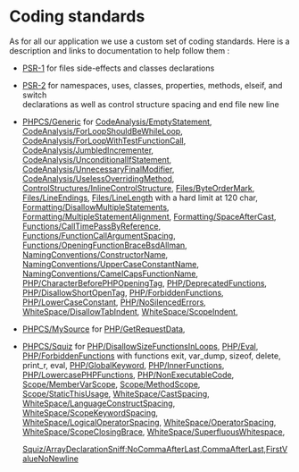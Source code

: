 Coding standards
================

As for all our application we use a custom set of coding standards.
Here is a description and links to documentation to help follow them :
- [PSR-1](https://www.php-fig.org/psr/psr-1/) for files side-effects and classes declarations 

- [PSR-2](https://www.php-fig.org/psr/psr-2/) for namespaces, uses, classes, properties, methods, elseif, and switch  
  declarations as well as control structure spacing and end file new line

- [PHPCS/Generic](https://github.com/squizlabs/PHP_CodeSniffer/tree/master/src/Standards/Generic/Docs) for 
  [CodeAnalysis/EmptyStatement](https://github.com/squizlabs/PHP_CodeSniffer/blob/master/src/Standards/Generic/Docs/CodeAnalysis/EmptyStatementStandard.xml),
  [CodeAnalysis/ForLoopShouldBeWhileLoop](https://github.com/squizlabs/PHP_CodeSniffer/blob/master/src/Standards/Generic/Docs/CodeAnalysis/ForLoopShouldBeWhileLoopStandard.xml),
  [CodeAnalysis/ForLoopWithTestFunctionCall](https://github.com/squizlabs/PHP_CodeSniffer/blob/master/src/Standards/Generic/Docs/CodeAnalysis/ForLoopWithTestFunctionCallStandard.xml),
  [CodeAnalysis/JumbledIncrementer](https://github.com/squizlabs/PHP_CodeSniffer/blob/master/src/Standards/Generic/Docs/CodeAnalysis/JumbledIncrementerStandard.xml),
  [CodeAnalysis/UnconditionalIfStatement](https://github.com/squizlabs/PHP_CodeSniffer/blob/master/src/Standards/Generic/Docs/CodeAnalysis/UnconditionalIfStatementStandard.xml),
  [CodeAnalysis/UnnecessaryFinalModifier](https://github.com/squizlabs/PHP_CodeSniffer/blob/master/src/Standards/Generic/Docs/CodeAnalysis/UnnecessaryFinalModifierStandard.xml),
  [CodeAnalysis/UselessOverridingMethod](https://github.com/squizlabs/PHP_CodeSniffer/blob/master/src/Standards/Generic/Docs/CodeAnalysis/UselessOverridingMethodStandard.xml),
  [ControlStructures/InlineControlStructure](https://github.com/squizlabs/PHP_CodeSniffer/blob/master/src/Standards/Generic/Docs/ControlStructures/InlineControlStructureStandard.xml),
  [Files/ByteOrderMark](https://github.com/squizlabs/PHP_CodeSniffer/blob/master/src/Standards/Generic/Docs/Files/ByteOrderMarkStandard.xml),
  [Files/LineEndings](https://github.com/squizlabs/PHP_CodeSniffer/blob/master/src/Standards/Generic/Docs/Files/LineEndingsStandard.xml),
  [Files/LineLength](https://github.com/squizlabs/PHP_CodeSniffer/blob/master/src/Standards/Generic/Docs/Files/LineLengthStandard.xml) with a hard limit at 120 char,
  [Formatting/DisallowMultipleStatements](https://github.com/squizlabs/PHP_CodeSniffer/blob/master/src/Standards/Generic/Docs/Formatting/DisallowMultipleStatementsStandard.xml),
  [Formatting/MultipleStatementAlignment](https://github.com/squizlabs/PHP_CodeSniffer/blob/master/src/Standards/Generic/Docs/Formatting/MultipleStatementAlignmentStandard.xml),
  [Formatting/SpaceAfterCast](https://github.com/squizlabs/PHP_CodeSniffer/blob/master/src/Standards/Generic/Docs/Formatting/SpaceAfterCastStandard.xml),
  [Functions/CallTimePassByReference](https://github.com/squizlabs/PHP_CodeSniffer/blob/master/src/Standards/Generic/Docs/Functions/CallTimePassByReferenceStandard.xml),
  [Functions/FunctionCallArgumentSpacing](https://github.com/squizlabs/PHP_CodeSniffer/blob/master/src/Standards/Generic/Docs/Functions/FunctionCallArgumentSpacingStandard.xml),
  [Functions/OpeningFunctionBraceBsdAllman](https://github.com/squizlabs/PHP_CodeSniffer/blob/master/src/Standards/Generic/Docs/Functions/OpeningFunctionBraceBsdAllmanStandard.xml),
  [NamingConventions/ConstructorName](https://github.com/squizlabs/PHP_CodeSniffer/blob/master/src/Standards/Generic/Docs/NamingConventions/ConstructorNameStandard.xml),
  [NamingConventions/UpperCaseConstantName](https://github.com/squizlabs/PHP_CodeSniffer/blob/master/src/Standards/Generic/Docs/NamingConventions/UpperCaseConstantNameStandard.xml),
  [NamingConventions/CamelCapsFunctionName](https://github.com/squizlabs/PHP_CodeSniffer/blob/master/src/Standards/Generic/Docs/NamingConventions/CamelCapsFunctionNameStandard.xml),
  [PHP/CharacterBeforePHPOpeningTag](https://github.com/squizlabs/PHP_CodeSniffer/blob/master/src/Standards/Generic/Docs/PHP/CharacterBeforePHPOpeningTagStandard.xml),
  [PHP/DeprecatedFunctions](https://github.com/squizlabs/PHP_CodeSniffer/blob/master/src/Standards/Generic/Docs/PHP/DeprecatedFunctionsStandard.xml),
  [PHP/DisallowShortOpenTag](https://github.com/squizlabs/PHP_CodeSniffer/blob/master/src/Standards/Generic/Docs/PHP/DisallowShortOpenTagStandard.xml),
  [PHP/ForbiddenFunctions](https://github.com/squizlabs/PHP_CodeSniffer/blob/master/src/Standards/Generic/Docs/PHP/ForbiddenFunctionsStandard.xml),
  [PHP/LowerCaseConstant](https://github.com/squizlabs/PHP_CodeSniffer/blob/master/src/Standards/Generic/Docs/PHP/LowerCaseConstantStandard.xml),
  [PHP/NoSilencedErrors](https://github.com/squizlabs/PHP_CodeSniffer/blob/master/src/Standards/Generic/Docs/PHP/NoSilencedErrorsStandard.xml),
  [WhiteSpace/DisallowTabIndent](https://github.com/squizlabs/PHP_CodeSniffer/blob/master/src/Standards/Generic/Docs/WhiteSpace/DisallowTabIndentStandard.xml),
  [WhiteSpace/ScopeIndent](https://github.com/squizlabs/PHP_CodeSniffer/blob/master/src/Standards/Generic/Docs/WhiteSpace/ScopeIndentStandard.xml),

- [PHPCS/MySource](https://github.com/squizlabs/PHP_CodeSniffer/tree/master/src/Standards/MySource) for 
  [PHP/GetRequestData](https://github.com/squizlabs/PHP_CodeSniffer/blob/master/src/Standards/MySource/Sniffs/PHP/GetRequestDataSniff.php),

- [PHPCS/Squiz](https://github.com/squizlabs/PHP_CodeSniffer/tree/master/src/Standards/Squiz/Docs) for
  [PHP/DisallowSizeFunctionsInLoops](https://github.com/squizlabs/PHP_CodeSniffer/blob/master/src/Standards/Squiz/Sniffs/PHP/DisallowSizeFunctionsInLoopsSniff.php),
  [PHP/Eval](https://github.com/squizlabs/PHP_CodeSniffer/blob/master/src/Standards/Squiz/Sniffs/PHP/EvalSniff.php),
  [PHP/ForbiddenFunctions](https://github.com/squizlabs/PHP_CodeSniffer/blob/master/src/Standards/Squiz/Sniffs/PHP/ForbiddenFunctionsSniff.php) with functions exit, var_dump, sizeof, delete, print_r, eval,
  [PHP/GlobalKeyword](https://github.com/squizlabs/PHP_CodeSniffer/blob/master/src/Standards/Squiz/Sniffs/PHP/GlobalKeywordSniff.php),
  [PHP/InnerFunctions](https://github.com/squizlabs/PHP_CodeSniffer/blob/master/src/Standards/Squiz/Sniffs/PHP/InnerFunctionsSniff.php),
  [PHP/LowercasePHPFunctions](https://github.com/squizlabs/PHP_CodeSniffer/blob/master/src/Standards/Squiz/Sniffs/PHP/LowercasePHPFunctionsSniff.php),
  [PHP/NonExecutableCode](https://github.com/squizlabs/PHP_CodeSniffer/blob/master/src/Standards/Squiz/Sniffs/PHP/NonExecutableCodeSniff.php),
  [Scope/MemberVarScope](https://github.com/squizlabs/PHP_CodeSniffer/blob/master/src/Standards/Squiz/Sniffs/Scope/MemberVarScopeSniff.php),
  [Scope/MethodScope](https://github.com/squizlabs/PHP_CodeSniffer/blob/master/src/Standards/Squiz/Sniffs/Scope/MethodScopeSniff.php),
  [Scope/StaticThisUsage](https://github.com/squizlabs/PHP_CodeSniffer/blob/master/src/Standards/Squiz/Docs/Scope/StaticThisUsageStandard.xml),
  [WhiteSpace/CastSpacing](https://github.com/squizlabs/PHP_CodeSniffer/blob/master/src/Standards/Squiz/Docs/WhiteSpace/CastSpacingStandard.xml),
  [WhiteSpace/LanguageConstructSpacing](https://github.com/squizlabs/PHP_CodeSniffer/blob/master/src/Standards/Squiz/Docs/WhiteSpace/LanguageConstructSpacingStandard.xml),
  [WhiteSpace/ScopeKeywordSpacing](https://github.com/squizlabs/PHP_CodeSniffer/blob/master/src/Standards/Squiz/Docs/WhiteSpace/ScopeKeywordSpacingStandard.xml),
  [WhiteSpace/LogicalOperatorSpacing](https://github.com/squizlabs/PHP_CodeSniffer/blob/master/src/Standards/Squiz/Sniffs/WhiteSpace/LogicalOperatorSpacingSniff.php),
  [WhiteSpace/OperatorSpacing](https://github.com/squizlabs/PHP_CodeSniffer/blob/master/src/Standards/Squiz/Sniffs/WhiteSpace/OperatorSpacingSniff.php),
  [WhiteSpace/ScopeClosingBrace](https://github.com/squizlabs/PHP_CodeSniffer/blob/master/src/Standards/Squiz/Sniffs/WhiteSpace/ScopeClosingBraceSniff.php),
  [WhiteSpace/SuperfluousWhitespace](https://github.com/squizlabs/PHP_CodeSniffer/blob/master/src/Standards/Squiz/Sniffs/WhiteSpace/SuperfluousWhitespaceSniff.php),
  
  [Squiz/ArrayDeclarationSniff:NoCommaAfterLast,CommaAfterLast,FirstValueNoNewline](https://github.com/squizlabs/PHP_CodeSniffer/blob/master/src/Standards/Squiz/Sniffs/Arrays/ArrayDeclarationSniff.php)
  